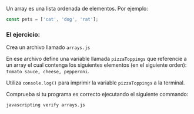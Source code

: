 Un array es una lista ordenada de elementos. Por ejemplo:

```js
const pets = ['cat', 'dog', 'rat'];
```

### El ejercicio:

Crea un archivo llamado `arrays.js`

En ese archivo define una variable llamada `pizzaToppings` que referencie a un array el cual contenga los siguientes elementos (en el siguiente orden): `tomato sauce, cheese, pepperoni`.

Utiliza `console.log()` para imprimir la variable `pizzaToppings` a la terminal.

Comprueba si tu programa es correcto ejecutando el siguiente commando:

```bash
javascripting verify arrays.js
```

